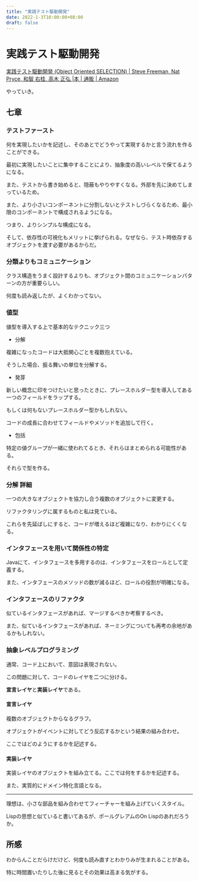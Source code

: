```yaml
---
title: "実践テスト駆動開発"
date: 2022-1-3T10:00:00+08:00
draft: false
---
```

# 実践テスト駆動開発



[実践テスト駆動開発 (Object Oriented SELECTION) | Steve Freeman, Nat Pryce, 和智 右桂, 高木 正弘 |本 | 通販 | Amazon](https://www.amazon.co.jp/%E5%AE%9F%E8%B7%B5%E3%83%86%E3%82%B9%E3%83%88%E9%A7%86%E5%8B%95%E9%96%8B%E7%99%BA-Object-Oriented-SELECTION-Freeman/dp/4798124583)



やっていき。



## 七章



### テストファースト



何を実現したいかを記述し、そのあとでどうやって実現するかと言う流れを作ることができる。



最初に実現したいことに集中することにより、抽象度の高いレベルで保てるようになる。



また、テストから書き始めると、隠蔽もやりやすくなる。外部を先に決めてしまっているため。



また、より小さいコンポーネントに分割しないとテストしづらくなるため、最小限のコンポーネントで構成されるようになる。



つまり、よりシンプルな構成になる。



そして、依存性の可視化もメリットに挙げられる。なぜなら、テスト時依存するオブジェクトを渡す必要があるからだ。



### 分類よりもコミュニケーション



クラス構造をうまく設計するよりも、オブジェクト間のコミュニケーションパターンの方が重要らしい。



何度も読み返したが、よくわかってない。



### 値型



値型を導入する上で基本的なテクニック三つ



* 分解



複雑になったコードは大抵関心ごとを複数抱えている。



そうした場合、振る舞いの単位を分解する。



* 発芽



新しい概念に印をつけたいと思ったときに、プレースホルダー型を導入してある一つのフィールドをラップする。



もしくは何もないプレースホルダー型かもしれない。



コードの成長に合わせてフィールドやメソッドを追加して行く。



* 包括



特定の値グループが一緒に使われてるとき、それらはまとめられる可能性がある。



それらで型を作る。



### 分解 詳細



一つの大きなオブジェクトを協力し合う複数のオブジェクトに変更する。



リファクタリングに属するものと私は見ている。



これらを先延ばしにすると、コードが増えるほど複雑になり、わかりにくくなる。



### インタフェースを用いて関係性の特定



Javaにて、インタフェースを多用するのは、インタフェースをロールとして定義する。



また、インタフェースのメソッドの数が減るほど、ロールの役割が明確になる。



### インタフェースのリファクタ



似ているインタフェースがあれば、マージするべきか考察するべき。



また、似ているインタフェースがあれば、ネーミングについても再考の余地があるかもしれない。



### 抽象レベルプログラミング



通常、コード上において、意図は表現されない。



この問題に対して、コードのレイヤを二つに分ける。



**宣言レイヤ**と**実装レイヤ**である。



#### 宣言レイヤ



複数のオブジェクトからなるグラフ。



オブジェクトがイベントに対してどう反応するかという結果の組み合わせ。



ここではどのようにするかを記述する。



#### 実装レイヤ



実装レイヤのオブジェクトを組み立てる。ここでは何をするかを記述する。



また、実質的にドメイン特化言語となる。



---



理想は、小さな部品を組み合わせてフィーチャーを組み上げていくスタイル。



Lispの思想と似ていると書いてあるが、ポールグレアムのOn Lispのあれだろうか。







## 所感



わからんことだらけだけど、何度も読み直すとわかりみが生まれることがある。



特に時間置いたりした後に見るとその効果は高まる気がする。
